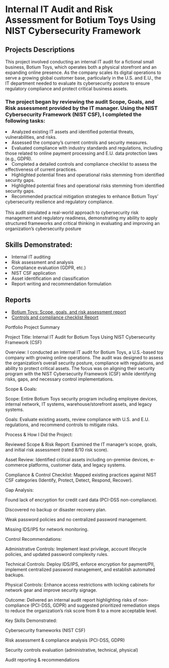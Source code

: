# Internal IT Audit and Risk Assessment for Botium Toys Using NIST Cybersecurity Framework
<h2>Projects Descriptions</h2>
<p>This project involved conducting an internal IT audit for a fictional small business, Botium Toys, which operates both a physical storefront and an expanding online presence. As the company scales its digital operations to serve a growing global customer base, particularly in the U.S. and E.U., the IT department needed to evaluate its cybersecurity posture to ensure regulatory compliance and protect critical business assets.

<h3>The project began by reviewing the audit Scope, Goals, and Risk assessment provided by the IT manager. Using the NIST Cybersecurity Framework (NIST CSF), I completed the following tasks:</h3>
   <li> Analyzed existing IT assets and identified potential threats, vulnerabilities, and risks.</li>
   <li> Assessed the company’s current controls and security measures.</li>
   <li> Evaluated compliance with industry standards and regulations, including those related to online payment processing and E.U. data protection laws (e.g., GDPR).</li>
   <li> Completed a detailed controls and compliance checklist to assess the effectiveness of current practices.</li>
   <li> Highlighted potential fines and operational risks stemming from identified security gaps.</li>
   <li> Highlighted potential fines and operational risks stemming from identified security gaps.</li>
   <li> Recommended practical mitigation strategies to enhance Botium Toys’ cybersecurity resilience and regulatory compliance.</li> <br>
This audit simulated a real-world approach to cybersecurity risk management and regulatory readiness, demonstrating my ability to apply structured frameworks and critical thinking in evaluating and improving an organization’s cybersecurity posture
<br>
<h2>Skills Demonstrated:</h2>
<li>Internal IT auditing</li>
<li>Risk assessment and analysis</li>
<li>Compliance evaluation (GDPR, etc.)</li>
<li>NIST CSF application</li>
<li>Asset identification and classification</li>
<li>Report writing and recommendation formulation</li>
<h2>Reports</h2>
<a href="FilesFolder/Botium Toys_ Scope, goals, and risk assessment report.pdf"><li>Botium Toys: Scope, goals, and risk assessment report</li></a>
<a href="FilesFolder/Controls and compliance checklist Report.pdf"><li>Controls and compliance checklist Report</li></a>


Portfolio Project Summary

Project Title: Internal IT Audit for Botium Toys Using NIST Cybersecurity Framework (CSF)

Overview:
I conducted an internal IT audit for Botium Toys, a U.S.-based toy company with growing online operations. The audit was designed to assess the organization’s overall security posture, compliance with regulations, and ability to protect critical assets. The focus was on aligning their security program with the NIST Cybersecurity Framework (CSF) while identifying risks, gaps, and necessary control implementations.

Scope & Goals:

Scope: Entire Botium Toys security program including employee devices, internal network, IT systems, warehouse/storefront assets, and legacy systems.

Goals: Evaluate existing assets, review compliance with U.S. and E.U. regulations, and recommend controls to mitigate risks.

Process & How I Did the Project:

Reviewed Scope & Risk Report: Examined the IT manager’s scope, goals, and initial risk assessment (rated 8/10 risk score).

Asset Review: Identified critical assets including on-premise devices, e-commerce platforms, customer data, and legacy systems.

Compliance & Control Checklist: Mapped existing practices against NIST CSF categories (Identify, Protect, Detect, Respond, Recover).

Gap Analysis:

Found lack of encryption for credit card data (PCI-DSS non-compliance).

Discovered no backup or disaster recovery plan.

Weak password policies and no centralized password management.

Missing IDS/IPS for network monitoring.

Control Recommendations:

Administrative Controls: Implement least privilege, account lifecycle policies, and updated password complexity rules.

Technical Controls: Deploy IDS/IPS, enforce encryption for payment/PII, implement centralized password management, and establish automated backups.

Physical Controls: Enhance access restrictions with locking cabinets for network gear and improve security signage.

Outcome: Delivered an internal audit report highlighting risks of non-compliance (PCI-DSS, GDPR) and suggested prioritized remediation steps to reduce the organization’s risk score from 8 to a more acceptable level.

Key Skills Demonstrated:

Cybersecurity frameworks (NIST CSF)

Risk assessment & compliance analysis (PCI-DSS, GDPR)

Security controls evaluation (administrative, technical, physical)

Audit reporting & recommendations


